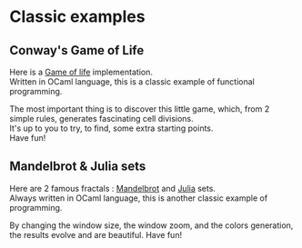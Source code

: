 # Classic examples

## Conway's Game of Life

Here is a [Game of life](https://en.wikipedia.org/wiki/Conway%27s_Game_of_Life) implementation.\
Written in OCaml language, this is a classic example of functional programming.

The most important thing is to discover this little game, which, from 2 simple rules, generates fascinating cell divisions.\
It's up to you to try, to find, some extra starting points.\
Have fun!

## Mandelbrot & Julia sets

Here are 2 famous fractals :
[Mandelbrot](https://en.wikipedia.org/wiki/Mandelbrot_set) and
[Julia](https://en.wikipedia.org/wiki/Julia_set) sets.\
Always written in OCaml language, this is another classic example of programming.

By changing the window size, the window zoom, and the colors generation, the results evolve and are beautiful.
Have fun!
